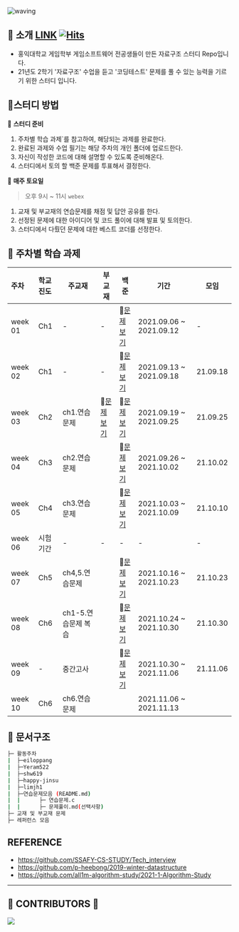 ![waving](https://capsule-render.vercel.app/api?type=waving&height=200&text=Data-Structure&fontAlign=70&fontAlignY=35&color=gradient)


## 📣 소개 [LINK](https://woolly-lavender-310.notion.site/C-743cb8a5eae34c9da5bafafbe80ea6d0)    [![Hits](https://hits.seeyoufarm.com/api/count/incr/badge.svg?url=https%3A%2F%2Fgithub.com%2FSDC-GS-STUDY%2F21-autumn-datastructure-study&count_bg=%23BC9DD5&title_bg=%23686868&icon=visualstudiocode.svg&icon_color=%23BB83D5&title=hits&edge_flat=false)](https://hits.seeyoufarm.com)

- 홍익대학교 게임학부 게임소프트웨어 전공생들이 만든 자료구조 스터디 Repo입니다.
- 21년도 2학기 '자료구조' 수업을 듣고 '코딩테스트' 문제를 풀 수 있는 능력을 기르기 위한 스터디 입니다.



## 📝스터디 방법

📌 **스터디 준비**

   1. 주차별 학습 과제`를 참고하여, 해당되는 과제를 완료한다.
   2. 완료된 과제와 수업 필기는 해당 주차의 개인 폴더에 업로드한다.
   3. 자신이 작성한 코드에 대해 설명할 수 있도록 준비해온다.
   4. 스터디에서 토의 할 백준 문제를 투표해서 결정한다.



📌 **매주 토요일**

> 오후 9시 ~ 11시 `webex`

   1. 교재 및 부교재의 연습문제를 채점 및 답안 공유를 한다.
   2. 선정된 문제에 대한 아이디어 및 코드 풀이에 대해 발표 및 토의한다.
   3. 스터디에서 다뤘던 문제에 대한 베스트 코더를 선정한다.



## 📁 주차별 학습 과제

| 주차    | 학교 진도 | 주교재              | 부교재                                                       | 백준                                                         | 기간                    | 모임     |
| :------ | :-------- | ------------------- | ------------------------------------------------------------ | ------------------------------------------------------------ | ----------------------- | -------- |
| week 01 | Ch1       | -                   | -                                                            | 📄[문제보기](https://github.com/SDC-GS-STUDY/21-autumn-datastructure-study/tree/main/week01 ) | 2021.09.06 ~ 2021.09.12 | -        |
| week 02 | Ch1       | -                   | -                                                            | 📄[문제보기](https://github.com/SDC-GS-STUDY/21-autumn-datastructure-study/tree/main/week02 ) | 2021.09.13 ~ 2021.09.18 | 21.09.18 |
| week 03 | Ch2       | ch1.연습문제        | 📒[문제보기](https://github.com/SDC-GS-STUDY/21-autumn-datastructure-study/blob/main/reference/week3-sub-quests.md) | 📄[문제보기](https://github.com/SDC-GS-STUDY/21-autumn-datastructure-study/tree/main/week03 ) | 2021.09.19 ~ 2021.09.25 | 21.09.25 |
| week 04 | Ch3       | ch2.연습문제        |                                                              | 📄[문제보기](https://github.com/SDC-GS-STUDY/21-autumn-datastructure-study/tree/main/week04) | 2021.09.26 ~ 2021.10.02 | 21.10.02 |
| week 05 | Ch4       | ch3.연습문제        |                                                              | 📄[문제보기](https://github.com/SDC-GS-STUDY/21-autumn-datastructure-study/tree/main/week05) | 2021.10.03 ~ 2021.10.09 | 21.10.10 |
| week 06 | 시험기간  | -                   | -                                                            | -                                                            | -                       | -        |
| week 07 | Ch5       | ch4,5.연습문제      |                                                              | 📄[문제보기](https://github.com/SDC-GS-STUDY/21-autumn-datastructure-study/tree/main/week07) | 2021.10.16 ~ 2021.10.23 | 21.10.23 |
| week 08 | Ch6       | ch1-5.연습문제 복습 |                                                              | 📄[문제보기](https://github.com/SDC-GS-STUDY/21-autumn-datastructure-study/tree/main/week08) | 2021.10.24 ~ 2021.10.30 | 21.10.30 |
| week 09 | -         | 중간고사            |                                                              | 📄[문제보기](https://github.com/SDC-GS-STUDY/21-autumn-datastructure-study/tree/main/week09) | 2021.10.30 ~ 2021.11.06 | 21.11.06 |
| week 10 | Ch6       | ch6.연습문제        |                                                              |                                                              | 2021.11.06 ~ 2021.11.13 |          |



## 📑 문서구조

```sh
├─ 활동주차
|  ├─eiloppang
|  ├─Yeram522
|  ├─shw619
|  ├─happy-jinsu
|  ├─limjh1
|  ├─연습문제모음 (README.md)
|  |      ├─ 연습문제.c 
|  |      ├─ 문제풀이.md(선택사항)
├─ 교재 및 부교재 문제
├─ 레퍼런스 모음
```

##  REFERENCE

- https://github.com/SSAFY-CS-STUDY/Tech_interview
- https://github.com/p-heebong/2019-winter-datastructure
- https://github.com/all1m-algorithm-study/2021-1-Algorithm-Study

---

## 💖 CONTRIBUTORS 💖

<a href="https://github.com/SDC-GS-STUDY/21-autumn-datastructure-study/graphs/contributors">
  <img src="https://contrib.rocks/image?repo=SDC-GS-STUDY/21-autumn-datastructure-study" />
</a>



